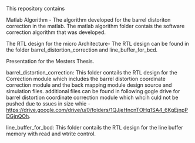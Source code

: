 This repository contains 

Matlab Algorithm - The algorithm developed for the barrel distoriton correction in the matlab. The matlab algorithm folder contais the software correction algorithm that was developed.

The RTL design for the micro Architecture- The RTL design can be found in the folder barrel_distortion_correction and line_buffer_for_bcd. 

Presentation for the Mesters Thesis. 

barrel_distortion_correction: This folder contails the RTL design for the Correction module which includes the barrel distortion coordinate correction module and the back mapping module design source and simulation files. additional files can be found in following gogle drive for barrel distortion coordinate correction module which whcih culd not be pushed due to ssues in size whie - https://drive.google.com/drive/u/0/folders/1QJjeHncnTOHg1SA4_6KgEjnpPDGjnQOh.

line_buffer_for_bcd: This folder contails the RTL design for the line buffer memory with read and wtrite control. 
